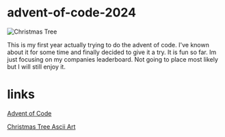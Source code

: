 # advent-of-code-2024

![Christmas Tree](https://github.com/user-attachments/assets/b8ee0ae7-08f3-4978-b9c6-7052b8400ff3)


This is my first year actually trying to do the advent of code. I've known about it for some time and finally decided to give it a try. It is fun so far. Im just focusing on my companies leaderboard. Not going to place most likely but I will still enjoy it.

# links
[Advent of Code](https://adventofcode.com)

[Christmas Tree Ascii Art](https://delightlylinux.wordpress.com/2021/12/23/a-simple-ascii-christmas-tree-in-bash/)

